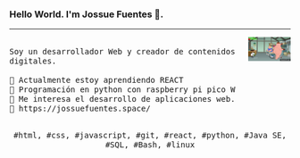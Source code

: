 ### Hello World. I'm Jossue Fuentes 👋.
---
<p>
  <img src="./mwS8QM.gif" align="right" width="15%"/>
  <samp>
    <br>Soy un desarrollador Web y creador de contenidos digitales.
    <br>
    <br>🔹 Actualmente estoy aprendiendo REACT
    <br>🔹 Programación en python con raspberry pi pico W
    <br>🔹 Me interesa el desarrollo de aplicaciones web.
    <br>🔹 https://jossuefuentes.space/
    </samp>
   <br>
  <br>
  <p align="center">
    <samp>
      #html, #css, #javascript, #git, #react, #python, #Java SE, #SQL, #Bash, #linux
     </samp>
    <br>
  </p>
  
</p>

